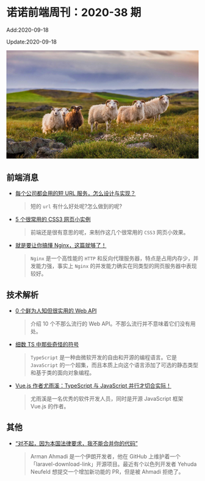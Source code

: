 <!--
 * @Description: 2020-38
 * @Author: zoeblow
 * @Email: wangfuyuan@nnuo.com
 * @Date: 2020-07-17 19:10:38
 * @LastEditors: zoeblow
 * @LastEditTime: 2020-09-18 15:32:56
 * @FilePath: \nuofe-weekly\2020\weekly-38.md
 -->

# 诺诺前端周刊：2020-38 期

Add:2020-09-18

Update:2020-09-18

![202038](../images/2020/202038.jpg)

## 前端消息

- [每个公司都会用的短 URL 服务，怎么设计与实现？](https://juejin.im/post/6844903873950269454)

  > 短的 `url` 有什么好处呢?怎么做到的呢?

- [5 个很常用的 CSS3 网页小实例](https://www.cnblogs.com/jr1993/p/4743914.html)

  > 前端还是很有意思的呢，来制作这几个很常用的 `CSS3` 网页小效果。

- [就是要让你搞懂 Nginx，这篇就够了！](https://blog.csdn.net/yujing1314/article/details/107000737)

  > `Nginx` 是一个高性能的 `HTTP` 和反向代理服务器，特点是占用内存少，并发能力强，事实上 `Nginx` 的并发能力确实在同类型的网页服务器中表现较好。

## 技术解析

- [0 个鲜为人知但很实用的 Web API](https://mp.weixin.qq.com/s/XzBbVoxDYjW28K_QDUkOBg)

  > 介绍 10 个不那么流行的 Web API。不那么流行并不意味着它们没有用处。

- [细数 TS 中那些奇怪的符号](https://mp.weixin.qq.com/s/Y4TX0ACqyCoRCBfsas2qCA)

  > `TypeScript` 是一种由微软开发的自由和开源的编程语言。它是 `JavaScript` 的一个超集，而且本质上向这个语言添加了可选的静态类型和基于类的面向对象编程。

- [Vue.js 作者尤雨溪：TypeScript 与 JavaScript 并行才切合实际！](https://mp.weixin.qq.com/s/uOHnWIkP0I0VDZCV2kOmsA)

  > 尤雨溪是一名优秀的软件开发人员，同时是开源 JavaScript 框架 Vue.js 的作者。

## 其他

- [“对不起，因为本国法律要求，我不能合并你的代码”](https://mp.weixin.qq.com/s/tasQ9NVuLNdYUKD-5xCxaQ)

  > Arman Ahmadi 是一个伊朗开发者，他在 GitHub 上维护着一个「laravel-download-link」开源项目。最近有个以色列开发者 Yehuda Neufeld 想提交一个增加新功能的 PR，但是被 Ahmadi 拒绝了。
